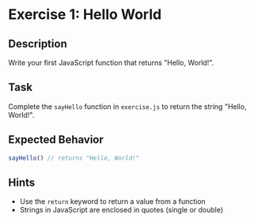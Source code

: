 # Exercise 1: Hello World

## Description
Write your first JavaScript function that returns "Hello, World!".

## Task
Complete the `sayHello` function in `exercise.js` to return the string "Hello, World!".

## Expected Behavior
```javascript
sayHello() // returns "Hello, World!"
```

## Hints
- Use the `return` keyword to return a value from a function
- Strings in JavaScript are enclosed in quotes (single or double)
